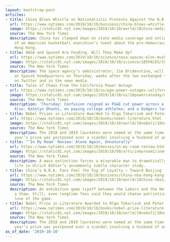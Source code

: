 ```yaml
---
layout: bootstrap-post
articles:
- title: China Blows Whistle on Nationalistic Protests Against the N.B.A.
  url: https://www.nytimes.com/2019/10/10/business/china-blows-whistle-on-nationalist-protests-against-the-nba.html
  image: https://static01.nyt.com/images/2019/10/10/world/10china-media/10china-media-facebookJumbo.jpg
  source: The New York Times
  description: China has clamped down on state media coverage and online discussion
    of an American basketball executive’s tweet about the pro-democracy protests in
    Hong Kong.
- title: NASA and SpaceX Are Feuding. Will They Make Up?
  url: https://www.nytimes.com/2019/10/10/science/nasa-spacex-elon-musk.html
  image: https://static01.nyt.com/images/2019/10/10/science/10SPACEX/10SPACEX-facebookJumbo.jpg
  source: The New York Times
  description: The space agency’s administrator, Jim Bridenstine, will meet Elon Musk
    at SpaceX headquarters on Thursday, weeks after the two exchanged tense words
    on Twitter and in the news media.
- title: Tales of Chaos From the California Power Outage
  url: https://www.nytimes.com/2019/10/10/us/pge-power-outages-california-sce-sdge-wildfires.html
  image: https://static01.nyt.com/images/2019/10/10/us/10powercatoday/merlin_162436257_be4b0255-0309-41c5-b5da-5edf0212f20e-facebookJumbo.jpg
  source: The New York Times
  description: 'Thursday: Confusion reigned as PG&E cut power across a broad swath.
    Also: Katelyn Ohashi, on paying college athletes; and a Dodgers loss.'
- title: Nobel Prizes in Literature Awarded to Olga Tokarczuk and Peter Handke
  url: https://www.nytimes.com/2019/10/10/books/nobel-literature.html
  image: https://static01.nyt.com/images/2019/10/10/world/10nobel1/10nobel1-facebookJumbo.jpg
  source: The New York Times
  description: The 2018 and 2019 laureates were named at the same time because last
    year’s prize was postponed over a scandal involving a husband of an academy member.
- title: "‘In My Room’ Review: Alone Again, Unnaturally"
  url: https://www.nytimes.com/2019/10/10/movies/in-my-room-review.html
  image: https://static01.nyt.com/images/2019/10/09/arts/inmyroom1/inmyroom1-facebookJumbo.jpg
  source: The New York Times
  description: A mass extinction forces a miserable man to dramatically reshape his
    life in Ulrich Köhler’s uncommonly subtle character study.
- title: China’s N.B.A. Fans Feel the Tug of Loyalty — Toward Beijing
  url: https://www.nytimes.com/2019/10/10/business/china-nba-hong-kong-basketball-fans.html
  image: https://static01.nyt.com/images/2019/10/10/world/10china-nba1/10china-nba1-facebookJumbo.jpg
  source: The New York Times
  description: An exhibition game tipoff between the Lakers and the Nets may signal
    a thaw. Still, even longtime fans said they would choose patriotism over their
    love of the game.
- title: Nobel Prize in Literature Awarded to Olga Tokarczuk and Peter Handke
  url: https://www.nytimes.com/2019/10/10/books/nobel-prize-literature.html
  image: https://static01.nyt.com/images/2019/10/10/world/10nobel1/10nobel1-facebookJumbo.jpg
  source: The New York Times
  description: The 2018 and 2019 laureates were named at the same time because last
    year’s prize was postponed over a scandal involving a husband of an academy member.
as_of_date: '2019-10-10'
---
```


